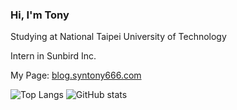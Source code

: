 ### Hi, I'm Tony

Studying at National Taipei University of Technology

Intern in Sunbird Inc.

My Page: [blog.syntony666.com](https://blog.syntony666.com)

![Top Langs](https://github-readme-stats.vercel.app/api/top-langs/?username=syntony666&layout=compact&theme=nord&count_private=true&langs_count=6&hide=stylus,scss)
![GitHub stats](https://github-readme-stats.vercel.app/api?username=syntony666&theme=nord&show_icons=true&count_private=true&hide=contribs)
